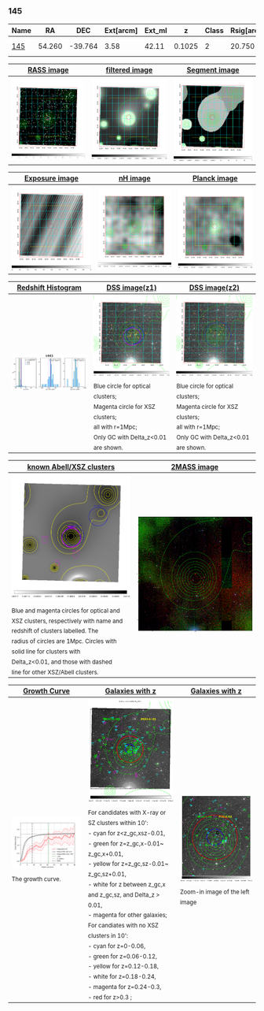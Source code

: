 <div STYLE="page-break-after: always;"></div>

### 145

|Name          |RA          |DEC      | Ext[arcm] | Ext_ml | z    | Class| Rsig[arcmin] | CRsig[c/s] | CR500[c/s] | R500[Mpc] |L500[erg/s]|F500[erg/s/cm^2]| M500[Msun]|Tx[keV]|beta|GC(XSZ,Delta_z<0.01)| GC(OPT,Delta_z<0.01)|GC|alias|
|--------------|------------|------------|---|---|-----------|--------|------|------|----|----|----|----|----|----|----|----|----|----|---|
|[145](script/145.md)     | 54.260       | -39.764       | 3.58    | 42.11   | 0.1025 | 2   | 20.750 |0.337 |0.308 |0.983 |1.666e+44 |6.236e-12 |2.982e+14 |4.339 |0.525 |Tar, |Wen, |Tar, A, |k445|

|[RASS image](../image/145/145_img.pdf)|[filtered image](../image/145/145_fil.pdf)|[Segment image](../image/145/145_seg.pdf)|
|-------------------|--------------------|-------------------|
| <img src="../image/145/145_img.png" width="300">  | <img src="../image/145/145_fil.png" width="300">   | <img src="../image/145/145_seg.png" width="300">  |

|[Exposure image](../image/145/145_mex.pdf)| [nH image](../image/145/145_nh.pdf)| [Planck image](../image/145/145_p.pdf)|
|-------------------|--------------------|-------------------|
|<img src="../image/145/145_mex.png" width="300">   | <img src="../image/145/145_nh.png" width="300">    | <img src="../image/145/145_p.png" width="300"> |

|[Redshift Histogram](../image/145/145_zg.pdf) | [DSS image(z1)](../image/145/145_dss_z1.pdf)      |  [DSS image(z2)](../image/145/145_dss_z2.pdf)    |
|-------------------|--------------------|-------------------|
|<img src="../image/145/145_zg.png" width="300"> |<img src="../image/145/145_dss_z1.png" width="300"> <sub><br>Blue circle for optical clusters; <br>Magenta circle for XSZ clusters; <br>all with r=1Mpc; <br>Only GC with Delta_z<0.01 are shown. </sub>| <img src="../image/145/145_dss_z2.png" width="300"><sub><br>Blue circle for optical clusters; <br>Magenta circle for XSZ clusters; <br>all with r=1Mpc; <br>Only GC with Delta_z<0.01 are shown. </sub> |

|[known Abell/XSZ clusters](../image/145/145_m.pdf) | [2MASS image](../image/145/145_2mass.pdf)      |
|-------------------|-------------------|
|<img src=../image/145/145_m.png width="300"> <sub><br>Blue and magenta circles for optical and <br>XSZ clusters, respectively with name and <br>redshift of clusters labelled. The <br>radius of circles are 1Mpc. Circles with <br>solid line for clusters with <br>Delta_z<0.01, and those with dashed <br>line for other XSZ/Abell clusters.        </sub>|<img src="../image/145/145_2mass.png" width="300">  |

|[Growth Curve](../image/145/145_gca_all.png) |[Galaxies with z](../image/145/145_opt_ned.pdf) |[Galaxies with z](../image/145/145_opt_ned_zoom.pdf) |
|-------------------|-------------------|-------------------|
| <img src="../image/145/145_gca_all.png" width="300"> <sub><br>The growth curve.</sub>| <img src=../image/145/145_opt_ned.png width="300"> <br><sub> For candidates with X-ray or SZ clusters within 10': <br> - cyan for z<z_gc,xsz-0.01, <br> - green for z=z_gc,x-0.01~ z_gc,x+0.01, <br> - yellow for z=z_gc,sz-0.01~ z_gc,sz+0.01, <br> - white for z between z_gc,x and z_gc,sz, and Delta_z > 0.01, <br> - magenta for other galaxies; <br>For candiates with no XSZ clusters in 10': <br> - cyan for z=0-0.06, <br> - green for z=0.06-0.12, <br> - yellow for z=0.12-0.18, <br> - white for z=0.18-0.24, <br> - magenta for z=0.24-0.3, <br> - red for z>0.3 ;  </sub>|<img src=../image/145/145_opt_ned_zoom.png width="300">  <br><sub> Zoom-in image of the left image</sub>|




